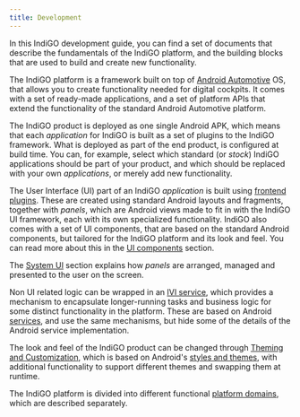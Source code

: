 ```yaml
---
title: Development
---
```


In this IndiGO development guide, you can find a set of documents that describe the fundamentals 
of the IndiGO platform, and the building blocks that are used to build and create new 
functionality.

The IndiGO platform is a framework built on top of 
[Android Automotive](https://source.android.com/devices/automotive) OS, that allows you to 
create functionality needed for digital cockpits. It comes with a set of ready-made applications, 
and a set of platform APIs that extend the functionality of the standard Android Automotive 
platform.

The IndiGO product is deployed as one single Android APK, which means that each _application_ for 
IndiGO is built as a set of plugins to the IndiGO framework. What is deployed as part of the end 
product, is configured at build time. You can, for example, select which standard (or _stock_) 
IndiGO applications should be part of your product, and which should be replaced with your own 
_applications_, or merely add new functionality.

The User Interface (UI) part of an IndiGO _application_ is built using 
[frontend plugins](/indigo/documentation/development/frontend-plugins). These are created using 
standard Android layouts and fragments, together with _panels_, which are Android views made to 
fit in with the IndiGO UI framework, each with its own specialized functionality. IndiGO also 
comes with a set of UI components, that are based on the standard Android components, but tailored 
for the IndiGO platform and its look and feel. You can read more about this in the
[UI components](/indigo/documentation/development/ui-components)
section.

The [System UI](/indigo/documentation/development/system-ui) section explains how _panels_ are 
arranged, managed and presented to the user on the screen.

Non UI related logic can be wrapped in an 
[IVI service](/indigo/documentation/development/ivi-services), which provides a mechanism to 
encapsulate longer-running tasks and business logic for some distinct functionality in the 
platform. These are based on Android 
[services](https://developer.android.com/guide/components/services), and use the same mechanisms, 
but hide some of the details of the Android service implementation. 

The look and feel of the IndiGO product can be changed through 
[Theming and Customization](/indigo/documentation/development/theming-and-customization), which is 
based on Android's 
[styles and themes](https://developer.android.com/guide/topics/ui/look-and-feel/themes), with 
additional functionality to support different themes and swapping them at runtime.

The IndiGO platform is divided into different functional 
[platform domains](/indigo/documentation/development/platform-domains/introduction), 
which are described separately.
